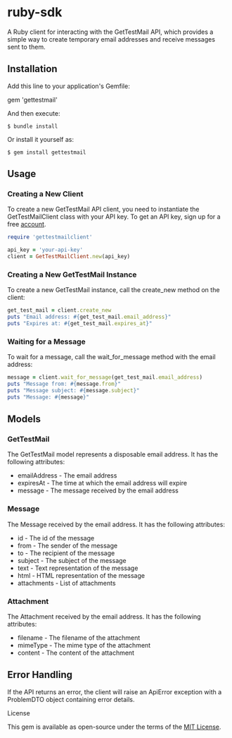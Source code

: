 # ruby-sdk

A Ruby client for interacting with the GetTestMail API, which provides a simple way to create temporary email addresses and receive messages sent to them.

## Installation

Add this line to your application's Gemfile:

gem 'gettestmail'


And then execute:

```
$ bundle install
```

Or install it yourself as:

```
$ gem install gettestmail
```

## Usage

### Creating a New Client
To create a new GetTestMail API client, you need to instantiate the GetTestMailClient class with your API key. To get an API key, sign up for a free [account](https://gettestmail.com).

```ruby
require 'gettestmailclient'

api_key = 'your-api-key'
client = GetTestMailClient.new(api_key)
```

### Creating a New GetTestMail Instance
To create a new GetTestMail instance, call the create_new method on the client:

```ruby
get_test_mail = client.create_new
puts "Email address: #{get_test_mail.email_address}"
puts "Expires at: #{get_test_mail.expires_at}"
```

### Waiting for a Message
To wait for a message, call the wait_for_message method with the email address:

```ruby
message = client.wait_for_message(get_test_mail.email_address)
puts "Message from: #{message.from}"
puts "Message subject: #{message.subject}"
puts "Message: #{message}"
```

## Models

### GetTestMail

The GetTestMail model represents a disposable email address. It has the following attributes:

* emailAddress - The email address
* expiresAt - The time at which the email address will expire
* message - The message received by the email address

### Message

The Message received by the email address. It has the following attributes:

* id - The id of the message
* from - The sender of the message
* to - The recipient of the message
* subject - The subject of the message
* text - Text representation of the message
* html - HTML representation of the message
* attachments - List of attachments

### Attachment

The Attachment received by the email address. It has the following attributes:

* filename - The filename of the attachment
* mimeType - The mime type of the attachment
* content - The content of the attachment


## Error Handling


If the API returns an error, the client will raise an ApiError exception with a ProblemDTO object containing error details.


License

This gem is available as open-source under the terms of the [MIT License](https://opensource.org/licenses/MIT).
